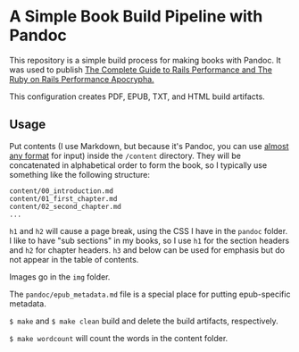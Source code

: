 # A Simple Book Build Pipeline with Pandoc 

This repository is a simple build process for making books with Pandoc. It was used 
to publish [The Complete Guide to Rails Performance and The Ruby on Rails Performance Apocrypha.](https://gumroad.com/nateberk)

This configuration creates PDF, EPUB, TXT, and HTML build artifacts.

## Usage 

Put contents (I use Markdown, but because it's Pandoc, you can use [almost any format](https://pandoc.org/MANUAL.html) for input) inside the `/content` directory. They will be concatenated in alphabetical order to form the book, so I typically use something like the following structure:

```
content/00_introduction.md 
content/01_first_chapter.md 
content/02_second_chapter.md
...
```

`h1` and `h2` will cause a page break, using the CSS I have in the `pandoc` folder. I like to have "sub sections" in my books, so I use `h1` for the section headers and `h2` for chapter headers. `h3` and below can be used for emphasis but do not appear in the table of contents. 

Images go in the `img` folder. 

The `pandoc/epub_metadata.md` file is a special place for putting epub-specific metadata.

`$ make` and `$ make clean` build and delete the build artifacts, respectively. 

`$ make wordcount` will count the words in the content folder.

